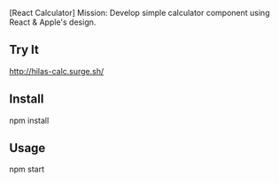 [React Calculator]
Mission: Develop simple calculator component using React & Apple's design.

Try It
------------
http://hilas-calc.surge.sh/

Install
------------
npm install

Usage
------------
npm start

